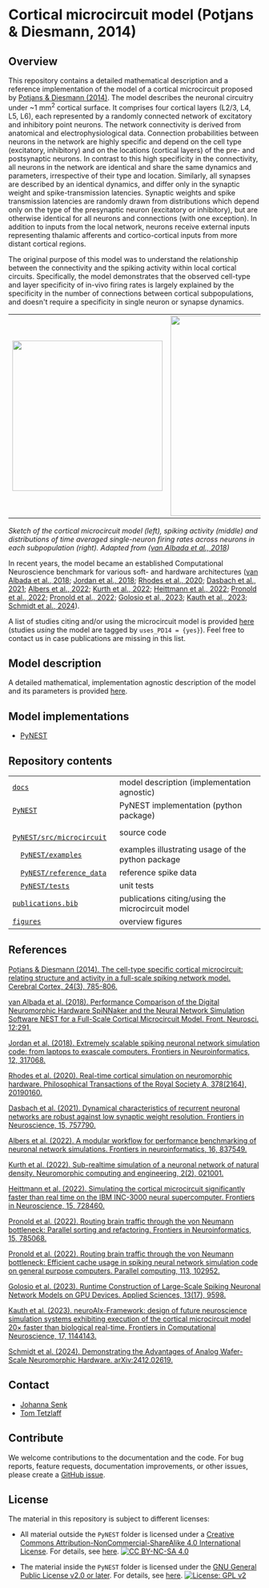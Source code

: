 # Cortical microcircuit model (Potjans & Diesmann, 2014)

## Overview

This repository contains a detailed mathematical description and a reference implementation of the model of a cortical microcircuit proposed by [Potjans & Diesmann (2014)][1]. 
The model describes the neuronal circuitry under ~1 mm$`^2`$ cortical surface. 
It comprises four cortical layers (L2/3, L4, L5, L6), each represented by a randomly connected network of excitatory and inhibitory point neurons. 
The network connectivity is derived from anatomical and electrophysiological data.
Connection probabilities between neurons in the network are highly specific and depend on the cell type (excitatory, inhibitory) and on the locations (cortical layers) of the pre- and postsynaptic neurons.
In contrast to this high specificity in the connectivity, all neurons in the network are identical and share the same dynamics and parameters, irrespective of their type and location.
Similarly, all synapses are described by an identical dynamics, and differ only in the synaptic weight and spike-transmission latencies.
Synaptic weights and spike transmission latencies are randomly drawn from distributions which depend only on the type of the presynaptic neuron (excitatory or inhibitory), but are otherwise identical for all neurons and connections (with one exception).
In addition to inputs from the local network, neurons receive external inputs representing thalamic afferents and cortico-cortical inputs from more distant cortical regions. 

The original purpose of this model was to understand the relationship between the connectivity and the spiking activity within local cortical circuits. 
Specifically, the model demonstrates that the observed cell-type and layer specificity of in-vivo firing rates is largely explained by the specificity in the number of connections between cortical subpopulations, and doesn't require a specificity in single neuron or synapse dynamics.

|  |  |  |
|--|--|--|
| <img src="figures/potjans_2014_microcircuit.png" width="300"/> | <img src="figures/potjans_2014_raster_plot.png" width="400"/> | <img src="figures/potjans_2014_box_plot.png" width="400"/> |

*Sketch of the cortical microcircuit model (left), spiking activity (middle) and distributions of time averaged single-neuron firing rates across neurons in each subpopulation (right). Adapted from ([van Albada et al., 2018][2])*

In recent years, the model became an established Computational Neuroscience benchmark for various soft- and hardware architectures ([van Albada et al., 2018][2]; [Jordan et al., 2018][3]; [Rhodes et al., 2020][4]; [Dasbach et al., 2021][5]; [Albers et al., 2022][6]; [Kurth et al., 2022][7]; [Heittmann et al., 2022][8]; [Pronold et al., 2022][9]; [Pronold et al., 2022][10]; [Golosio et al., 2023][11]; [Kauth et al., 2023][12]; [Schmidt et al., 2024][13]). 

A list of studies citing and/or using the microcircuit model is provided [here](publications.bib) (studies *using* the model are tagged by `uses_PD14 = {yes}`). Feel free to contact us in case publications are missing in this list.

## Model description

A detailed mathematical, implementation agnostic description of the model and its parameters is provided [here](docs/ModelDescription_microcircuit-PD14-model.pdf).

## Model implementations
* [PyNEST](PyNEST/README.md)

## Repository contents

|  |  | 
|--|--|
| [`docs`](/docs) | model description (implementation agnostic)|
| [`PyNEST`](/PyNEST) | PyNEST implementation (python package)|
| &emsp;[`PyNEST/src/microcircuit`](PyNEST/src/microcircuit) | source code |
| &emsp;[`PyNEST/examples`](PyNEST/examples) | examples illustrating usage of the python package |
| &emsp;[`PyNEST/reference_data`](PyNEST/reference_data) | reference spike data |
| &emsp;[`PyNEST/tests`](PyNEST/tests) | unit tests |
| [`publications.bib`](publications.bib) | publications citing/using the microcircuit model |
| [`figures`](figures) | overview figures |

## References

[1]: <https://doi.org/10.1093/cercor/bhs358> "Potjans & Diesmann (2014). The cell-type specific cortical microcircuit: relating structure and activity in a full-scale spiking network model. Cerebral Cortex, 24(3), 785-806."
[Potjans & Diesmann (2014). The cell-type specific cortical microcircuit: relating structure and activity in a full-scale spiking network model. Cerebral Cortex, 24(3), 785-806.](https://doi.org/10.1093/cercor/bhs358)

[2]: <https://doi.org/10.3389/fnins.2018.00291> "van Albada et al. (2018). Performance Comparison of the Digital Neuromorphic Hardware SpiNNaker and the Neural Network Simulation Software NEST for a Full-Scale Cortical Microcircuit Model. Front. Neurosci. 12:291."
[van Albada et al. (2018). Performance Comparison of the Digital Neuromorphic Hardware SpiNNaker and the Neural Network Simulation Software NEST for a Full-Scale Cortical Microcircuit Model. Front. Neurosci. 12:291.](https://doi.org/10.3389/fnins.2018.00291)

[3]: <https://doi.org/10.3389/fninf.2018.00002> "Jordan et al. (2018). Extremely scalable spiking neuronal network simulation code: from laptops to exascale computers. Frontiers in Neuroinformatics, 12, 317068."
[Jordan et al. (2018). Extremely scalable spiking neuronal network simulation code: from laptops to exascale computers. Frontiers in Neuroinformatics, 12, 317068.](https://doi.org/10.3389/fninf.2018.00002)

[4]: <https://doi.org/10.1098/rsta.2019.0160> "Rhodes et al. (2020). Real-time cortical simulation on neuromorphic hardware. Philosophical Transactions of the Royal Society A, 378(2164), 20190160."
[Rhodes et al. (2020). Real-time cortical simulation on neuromorphic hardware. Philosophical Transactions of the Royal Society A, 378(2164), 20190160.](https://doi.org/10.1098/rsta.2019.0160)

[5]: <https://doi.org/10.3389/fnins.2021.757790> "Dasbach et al. (2021). Dynamical characteristics of recurrent neuronal networks are robust against low synaptic weight resolution. Frontiers in Neuroscience, 15, 757790."
[Dasbach et al. (2021). Dynamical characteristics of recurrent neuronal networks are robust against low synaptic weight resolution. Frontiers in Neuroscience, 15, 757790.](https://doi.org/10.3389/fnins.2021.757790)

[6]: <https://doi.org/10.3389/fninf.2022.837549> "Albers et al. (2022). A modular workflow for performance benchmarking of neuronal network simulations. Frontiers in neuroinformatics, 16, 837549."
[Albers et al. (2022). A modular workflow for performance benchmarking of neuronal network simulations. Frontiers in neuroinformatics, 16, 837549.](https://doi.org/10.3389/fninf.2022.837549)

[7]: <https://doi.org/10.1088/2634-4386/ac55fc> "Kurth et al. (2022). Sub-realtime simulation of a neuronal network of natural density. Neuromorphic computing and engineering, 2(2), 021001."
[Kurth et al. (2022). Sub-realtime simulation of a neuronal network of natural density. Neuromorphic computing and engineering, 2(2), 021001.](https://doi.org/10.1088/2634-4386/ac55fc)

[8]: <https://doi.org/10.3389/fnins.2021.728460> "Heittmann et al. (2022). Simulating the cortical microcircuit significantly faster than real time on the IBM INC-3000 neural supercomputer. Frontiers in Neuroscience, 15, 728460."
[Heittmann et al. (2022). Simulating the cortical microcircuit significantly faster than real time on the IBM INC-3000 neural supercomputer. Frontiers in Neuroscience, 15, 728460.](https://doi.org/10.3389/fnins.2021.728460)

[9]: <https://doi.org/10.3389/fninf.2021.785068> "Pronold et al. (2022). Routing brain traffic through the von Neumann bottleneck: Parallel sorting and refactoring. Frontiers in Neuroinformatics, 15, 785068."
[Pronold et al. (2022). Routing brain traffic through the von Neumann bottleneck: Parallel sorting and refactoring. Frontiers in Neuroinformatics, 15, 785068.](https://doi.org/10.3389/fninf.2021.785068)

[10]: <https://doi.org/10.1016/j.parco.2022.102952> "Pronold et al. (2022). Routing brain traffic through the von Neumann bottleneck: Efficient cache usage in spiking neural network simulation code on general purpose computers. Parallel computing, 113, 102952."
[Pronold et al. (2022). Routing brain traffic through the von Neumann bottleneck: Efficient cache usage in spiking neural network simulation code on general purpose computers. Parallel computing, 113, 102952.](https://doi.org/10.1016/j.parco.2022.102952)

[11]: <https://doi.org/10.3390/app13179598> "Golosio et al.  (2023). Runtime Construction of Large-Scale Spiking Neuronal Network Models on GPU Devices. Applied Sciences, 13(17), 9598."
[Golosio et al.  (2023). Runtime Construction of Large-Scale Spiking Neuronal Network Models on GPU Devices. Applied Sciences, 13(17), 9598.](https://doi.org/10.3390/app13179598)

[12]: <https://doi.org/10.3389/fncom.2023.1144143> "Kauth et al. (2023). neuroAIx-Framework: design of future neuroscience simulation systems exhibiting execution of the cortical microcircuit model 20× faster than biological real-time. Frontiers in Computational Neuroscience, 17, 1144143."
[Kauth et al. (2023). neuroAIx-Framework: design of future neuroscience simulation systems exhibiting execution of the cortical microcircuit model 20× faster than biological real-time. Frontiers in Computational Neuroscience, 17, 1144143.](https://doi.org/10.3389/fncom.2023.1144143)

[13]: <https://doi.org/10.48550/arXiv.2412.02619> "Schmidt et al. (2024). Demonstrating the Advantages of Analog Wafer-Scale Neuromorphic Hardware. arXiv:2412.02619."
[Schmidt et al. (2024). Demonstrating the Advantages of Analog Wafer-Scale Neuromorphic Hardware. arXiv:2412.02619.](https://doi.org/10.48550/arXiv.2412.02619)

## Contact
- [Johanna Senk](mailto:j.senk@fz-juelich.de)
- [Tom Tetzlaff](mailto:t.tetzlaff@fz-juelich.de)

## Contribute
We welcome contributions to the documentation and the code. For bug reports, feature requests, documentation improvements, or other issues, please create a [GitHub issue](https://github.com/INM-6/microcircuit-PD14-model/issues/new/choose).

## License

The material in this repository is subject to different licenses:

- All material outside the `PyNEST` folder is licensed under a [Creative Commons Attribution-NonCommercial-ShareAlike 4.0 International License][cc-by-nc-sa]. For details, see [here](LICENSES/CC-BY-NC-SA-4.0.txt). 
  [![CC BY-NC-SA 4.0][cc-by-nc-sa-shield]][cc-by-nc-sa]

- The material inside the `PyNEST` folder is licensed under the [GNU General Public License v2.0 or later](https://www.gnu.org/licenses/old-licenses/gpl-2.0.en.html). For details, see [here](LICENSES/GPL-2.0-or-later.txt). 
  [![License: GPL v2](https://img.shields.io/badge/License-GPL%20v2-blue.svg)](https://www.gnu.org/licenses/old-licenses/gpl-2.0.en.html)

[cc-by-nc-sa]: http://creativecommons.org/licenses/by-nc-sa/4.0/
[cc-by-nc-sa-image]: https://licensebuttons.net/l/by-nc-sa/4.0/88x31.png
[cc-by-nc-sa-shield]: https://img.shields.io/badge/License-CC%20BY--NC--SA%204.0-lightgrey.svg

